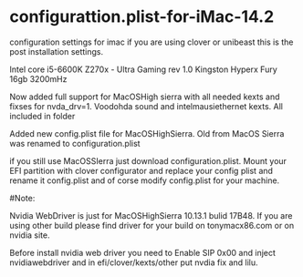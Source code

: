 # configurattion.plist-for-iMac-14.2

configuration settings for imac if you are using clover or unibeast
this is the post installation settings.

Intel core i5-6600K 
Z270x - Ultra Gaming rev 1.0
Kingston Hyperx Fury 16gb 3200mHz


Now added full support for MacOSHigh sierra with all needed kexts and fixses for nvda_drv=1. Voodohda sound and intelmausiethernet kexts. All included in folder 

Added new config.plist file for MacOSHighSierra.
Old from MacOS Sierra was renamed to configuration.plist

if you still use MacOSSIerra just download configuration.plist.
Mount your EFI partition with clover configurator and replace your config plist and rename it config.plist and of corse modify config.plist for your machine.

#Note:

Nvidia WebDriver is just for MacOSHighSierra 10.13.1 bulid 17B48. If you are using other build please find driver
for your build on tonymacx86.com  or on nvidia site. 

Before install nvidia web driver you need to Enable SIP 0x00 and inject nvidiawebdriver and in efi/clover/kexts/other put nvdia fix and lilu.
